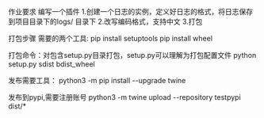 作业要求
编写一个插件
1.创建一个日志的实例，定义好日志的格式，将日志保存到项目目录下的logs/ 目录下
2.改写编码格式，支持中文
3.打包

打包步骤
需要的两个工具:
pip install setuptools
pip install wheel

打包命令：对包含setup.py目录打包，setup.py可以理解为打包配置文件
python setup.py sdist bdist_wheel

发布需要工具：
python3 -m pip install --upgrade twine

发布到pypi,需要注册账号
python3 -m twine upload --repository testpypi dist/*